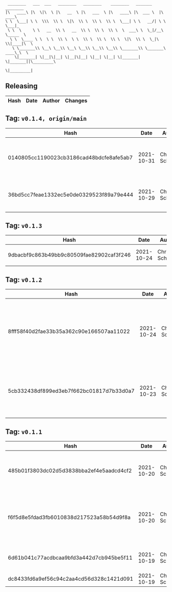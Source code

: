 ```
 ________   ___  ___   ________   ________    ________   _______    ________      
|\   ____\ |\  \|\  \ |\   __  \ |\   ___  \ |\   ____\ |\  ___ \  |\   ____\     
\ \  \___| \ \  \\\  \\ \  \|\  \\ \  \\ \  \\ \  \___| \ \   __/| \ \  \___|_    
 \ \  \     \ \   __  \\ \   __  \\ \  \\ \  \\ \  \  ___\ \  \_|/__\ \_____  \   
  \ \  \____ \ \  \ \  \\ \  \ \  \\ \  \\ \  \\ \  \|\  \\ \  \_|\ \\|____|\  \  
   \ \_______\\ \__\ \__\\ \__\ \__\\ \__\\ \__\\ \_______\\ \_______\ ____\_\  \ 
    \|_______| \|__|\|__| \|__|\|__| \|__| \|__| \|_______| \|_______||\_________\
                                                                      \|_________|
```

## Releasing
| Hash | Date | Author | Changes |
|------|------|--------|---------|


 ## Tag: `v0.1.4, origin/main`
| Hash | Date | Author | Changes |
|------|------|--------|---------|
| 0140805cc1190023cb3186cad48bdcfe8afe5ab7 | 2021-10-31 | Chris Schubert | Refactoring menus and adding application manager setup |
| 36bd5cc7feae1332ec5e0de0329523f89a79e444 | 2021-10-29 | Chris Schubert | Updating to support VFX on builtin renderer |


 ## Tag: `v0.1.3`
| Hash | Date | Author | Changes |
|------|------|--------|---------|
| 9dbacbf9c863b49bb9c80509fae82902caf3f246 | 2021-10-24 | Chris Schubert | Automatic dependency updates |


 ## Tag: `v0.1.2`
| Hash | Date | Author | Changes |
|------|------|--------|---------|
| 8fff58f40d2fae33b35a362c90e166507aa11022 | 2021-10-24 | Chris Schubert | Finalizing integration assembly and package analysis and updating package versioning |
| 5cb332438df899ed3eb7f662bc01817d7b33d0a7 | 2021-10-23 | Chris Schubert | Updating file layout and preparing for integration with UI project |


 ## Tag: `v0.1.1`
| Hash | Date | Author | Changes |
|------|------|--------|---------|
| 485b01f3803dc02d5d3838bba2ef4e5aadcd4cf2 | 2021-10-20 | Chris Schubert | Automatic depenency and reference management and cleanup |
| f6f5d8e5fdad3fb6010838d217523a58b54d9f8a | 2021-10-20 | Chris Schubert | Committing project and assembly management changes before regenerating project files |
| 6d61b041c77acdbcaa9bfd3a442d7cb945be5f11 | 2021-10-19 | Chris Schubert | Initializing organization repository for project. |
| dc8433fd6a9ef56c94c2aa4cd56d328c1421d091 | 2021-10-19 | Chris Schubert | Added README.md |

